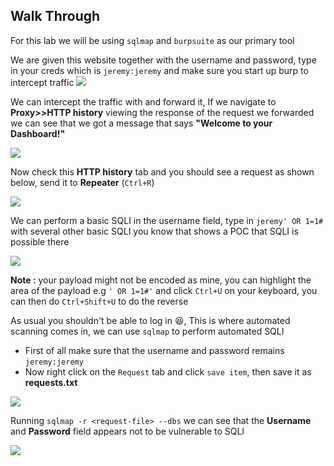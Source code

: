 ## **Walk Through**

For this lab we will be using `sqlmap` and `burpsuite` as our primary tool

We are given this website together with the username and password, type in your creds which is `jeremy:jeremy` and make sure you start up burp to intercept traffic
![](https://i.imgur.com/8EinKYU.png)



We can intercept the traffic with and forward it, If we navigate to **Proxy>>HTTP history** viewing the response of the request we forwarded we can see that we got a message that says **"Welcome to your Dashboard!"**

![](https://i.imgur.com/LmYfRoa.png)


Now check this **HTTP history** tab and you should see a request as shown below, send it to **Repeater** (`Ctrl+R`)


![](https://i.imgur.com/qG1o5ue.png)


We can perform a basic SQLI in the username field, type in `jeremy' OR 1=1#` with several other basic SQLI you know that shows a POC that SQLI is possible there

![](https://i.imgur.com/HNojvgd.png)


**Note :** your payload might not be encoded as mine, you can highlight the area of the payload e.g `' OR 1=1#'` and click `Ctrl+U` on your keyboard, you can then do `Ctrl+Shift+U` to do the reverse

As usual you shouldn't be able to log in 😆, This is where automated scanning comes in, we can use `sqlmap` to perform automated SQLI
- First of all make sure that the username and password remains `jeremy:jeremy`
- Now right click on the `Request` tab and click `save item`, then save it as **requests.txt**

![](https://i.imgur.com/PPUTFid.png)


Running `sqlmap -r <request-file> --dbs` we can see that the **Username** and **Password** field appears not to be vulnerable to SQLI


![](https://i.imgur.com/DKkzKss.png)


